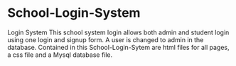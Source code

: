 # School-Login-System
Login System
This school system login allows both admin and student login using one login and signup form. A user is changed to admin in the database.
Contained in this School-Login-Sytem are html files for all pages, a css file and a Mysql database file.
